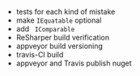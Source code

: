 - tests for each kind of mistake
- make `IEquatable` optional
- add ` IComparable`
- ReSharper build verification
- appveyor build versioning
- travis-CI build
- appveyor and Travis publish nuget